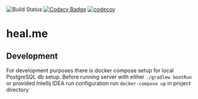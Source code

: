 ![Build Status](https://github.com/Kryszak/heal.me/actions/workflows/build.yml/badge.svg)
[![Codacy Badge](https://app.codacy.com/project/badge/Grade/5f435e91f78544f5a7634174aab97a5f)](https://www.codacy.com/gh/Kryszak/heal.me/dashboard?utm_source=github.com&amp;utm_medium=referral&amp;utm_content=Kryszak/heal.me&amp;utm_campaign=Badge_Grade)
[![codecov](https://codecov.io/github/Kryszak/heal.me/branch/master/graph/badge.svg?token=YS8VUYI7XM)](https://codecov.io/github/Kryszak/heal.me)

# heal.me
## Development
For development purposes there is docker compose setup for local PostgreSQL db setup.
Before running server with either `./gradlew bootRun` or provided Intellij IDEA run configuration
run `docker-compose up` in project directory